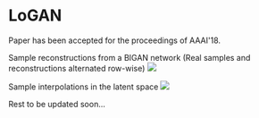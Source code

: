 # LoGAN

Paper has been accepted for the proceedings of AAAI'18.

Sample reconstructions from a BIGAN network
(Real samples and reconstructions alternated row-wise)
![](images/regenerations.png?raw=true)

Sample interpolations in the latent space
![](images/interpolations.png?raw=true)

Rest to be updated soon...
